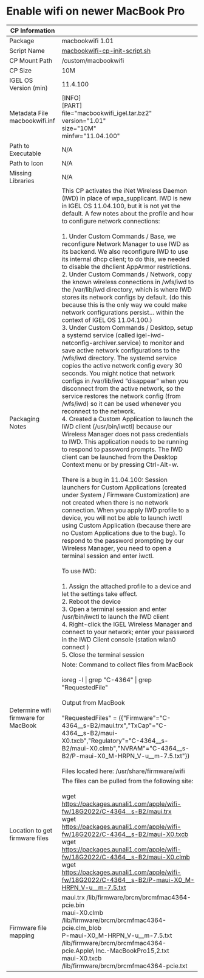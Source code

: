 # Enable wifi on newer MacBook Pro

|  CP Information |            |
|--------------------|------------|
| Package | macbookwifi 1.01 |
| Script Name | [macbookwifi-cp-init-script.sh](macbookwifi-cp-init-script.sh) |
| CP Mount Path | /custom/macbookwifi |
| CP Size | 10M |
| IGEL OS Version (min) | 11.4.100 |
| Metadata File <br /> macbookwifi.inf | [INFO] <br /> [PART] <br /> file="macbookwifi_igel.tar.bz2" <br /> version="1.01" <br /> size="10M" <br /> minfw="11.04.100" |
| Path to Executable | N/A |
| Path to Icon | N/A |
| Missing Libraries | N/A |
| Packaging Notes | This CP activates the iNet Wireless Daemon (IWD) in place of wpa_supplicant.  IWD is new in IGEL OS 11.04.100, but it is not yet the default.  A few notes about the profile and how to configure network connections: <br /> <br /> 1. Under Custom Commands / Base, we reconfigure Network Manager to use IWD as its backend.  We also reconfigure IWD to use its internal dhcp client; to do this, we needed to disable the dhclient AppArmor restrictions. <br /> 2. Under Custom Commands / Network, copy the known wireless connections in /wfs/iwd to the /var/lib/iwd directory, which is where IWD stores its network configs by default.  (do this because this is the only way we could make network configurations persist… within the context of IGEL OS 11.04.100.) <br /> 3. Under Custom Commands / Desktop, setup a systemd service (called igel-iwd-netconfig-archiver.service) to monitor and save active network configurations to the /wfs/iwd directory.  The systemd service copies the active network config every 30 seconds.  You might notice that network configs in /var/lib/iwd “disappear” when you disconnect from the active network, so the service restores the network config (from /wfs/iwd) so it can be used whenever you reconnect to the network. <br /> 4. Created a Custom Application to launch the IWD client (/usr/bin/iwctl) because our Wireless Manager does not pass credentials to IWD.  This application needs to be running to respond to password prompts.  The IWD client can be launched from the Desktop Context menu or by pressing Ctrl-Alt-w. <br /> <br /> There is a bug in 11.04.100:  Session launchers for Custom Applications (created under System / Firmware Customization) are not created when there is no network connection.  When you apply IWD profile to a device, you will not be able to launch iwctl using Custom Application (because there are no Custom Applications due to the bug).  To respond to the password prompting by our Wireless Manager, you need to open a terminal session and enter iwctl. <br /> <br /> To use IWD: <br /> <br /> 1.	Assign the attached profile to a device and let the settings take effect. <br /> 2.	Reboot the device <br /> 3.	Open a terminal session and enter /usr/bin/iwctl to launch the IWD client <br /> 4.	Right-click the IGEL Wireless Manager and connect to your network; enter your password in the IWD Client console (station wlan0 connect <SSID>)<br /> 5.	Close the terminal session |
| Determine wifi firmware for MacBook | Note: Command to collect files from MacBook <br /> <br /> ioreg \-l \| grep "C-4364" \| grep "RequestedFile" <br /><br /> Output from MacBook <br /><br /> "RequestedFiles" = ({"Firmware"="C-4364__s-B2/maui.trx","TxCap"="C-4364__s-B2/maui-X0.txcb","Regulatory"="C-4364__s-B2/maui-X0.clmb","NVRAM"="C-4364__s-B2/P-maui-X0_M-HRPN_V-u__m-7.5.txt"}) <br /><br /> Files located here: /usr/share/firmware/wifi |
| Location to get firmware files | The files can be pulled from the following site: <br /><br /> wget https://packages.aunali1.com/apple/wifi-fw/18G2022/C-4364__s-B2/maui.trx <br /> wget https://packages.aunali1.com/apple/wifi-fw/18G2022/C-4364__s-B2/maui-X0.txcb <br /> wget https://packages.aunali1.com/apple/wifi-fw/18G2022/C-4364__s-B2/maui-X0.clmb <br /> wget https://packages.aunali1.com/apple/wifi-fw/18G2022/C-4364__s-B2/P-maui-X0_M-HRPN_V-u__m-7.5.txt
| Firmware file mapping | maui.trx /lib/firmware/brcm/brcmfmac4364-pcie.bin <br /> maui-X0.clmb /lib/firmware/brcm/brcmfmac4364-pcie.clm_blob <br /> P-maui-X0_M-HRPN_V-u__m-7.5.txt /lib/firmware/brcm/brcmfmac4364-pcie.Apple\ Inc.-MacBookPro15,2.txt <br /> maui-X0.txcb /lib/firmware/brcm/brcmfmac4364-pcie.txt |
